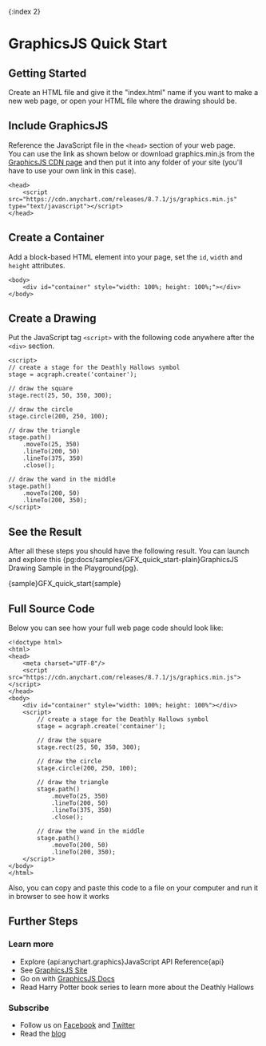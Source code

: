 {:index 2}
# GraphicsJS Quick Start

## Getting Started

Create an HTML file and give it the "index.html" name if you want to make a new web page, or open your HTML file where the drawing should be.

## Include GraphicsJS

Reference the JavaScript file in the `<head>` section of your web page.  
You can use the link as shown below or download graphics.min.js from the [GraphicsJS CDN page](https://cdn.anychart.com/) and then put it into any folder of your site (you'll have to use your own link in this case). 

```
<head>
    <script src="https://cdn.anychart.com/releases/8.7.1/js/graphics.min.js" type="text/javascript"></script>
</head>
```

## Create a Container

Add a block-based HTML element into your page, set the `id`, `width` and `height` attributes.

```
<body>
    <div id="container" style="width: 100%; height: 100%;"></div>
</body>
```

## Create a Drawing

Put the JavaScript tag `<script>` with the following code anywhere after the `<div>` section.

```
<script>
// create a stage for the Deathly Hallows symbol
stage = acgraph.create('container');

// draw the square
stage.rect(25, 50, 350, 300);

// draw the circle
stage.circle(200, 250, 100);

// draw the triangle
stage.path()
    .moveTo(25, 350)
    .lineTo(200, 50)
    .lineTo(375, 350)
    .close();

// draw the wand in the middle
stage.path()
    .moveTo(200, 50)
    .lineTo(200, 350);
</script>
```
  
## See the Result

After all these steps you should have the following result. You can launch and explore this {pg:docs/samples/GFX_quick_start-plain}GraphicsJS Drawing Sample in the Playground{pg}.

{sample}GFX\_quick\_start{sample}

## Full Source Code

Below you can see how your full web page code should look like:

```
<!doctype html>
<html>
<head>
    <meta charset="UTF-8"/>
    <script src="https://cdn.anychart.com/releases/8.7.1/js/graphics.min.js"></script>
</head>
<body>
    <div id="container" style="width: 100%; height: 100%"></div>
    <script>
        // create a stage for the Deathly Hallows symbol
        stage = acgraph.create('container');

        // draw the square
        stage.rect(25, 50, 350, 300);

        // draw the circle
        stage.circle(200, 250, 100);

        // draw the triangle
        stage.path()
            .moveTo(25, 350)
            .lineTo(200, 50)
            .lineTo(375, 350)
            .close();

        // draw the wand in the middle
        stage.path()
            .moveTo(200, 50)
            .lineTo(200, 350);
    </script>
</body>
</html>
```

Also, you can copy and paste this code to a file on your computer and run it in browser to see how it works  

## Further Steps

### Learn more

* Explore {api:anychart.graphics}JavaScript API Reference{api}
* See [GraphicsJS Site](http://www.graphicsjs.org/)
* Go on with [GraphicsJS Docs](Overview)
* Read Harry Potter book series to learn more about the Deathly Hallows

### Subscribe

* Follow us on [Facebook](https://www.facebook.com/AnyCharts) and [Twitter](https://twitter.com/intent/follow?&screen_name=anychart&original_referer=http%3A%2F%2Fdocs.anychart.com)
* Read the [blog](https://www.anychart.com/blog/)



